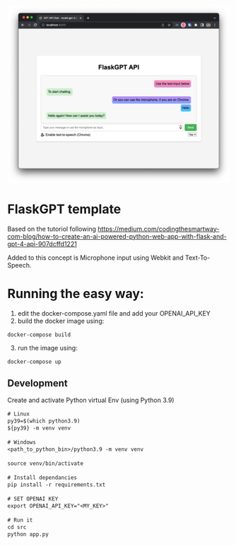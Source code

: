 ![Screenshot](https://raw.githubusercontent.com/TonyTromp/FlaskGPT/main/docs/screenshot.png)


# FlaskGPT template

Based on the tutoriol following https://medium.com/codingthesmartway-com-blog/how-to-create-an-ai-powered-python-web-app-with-flask-and-gpt-4-api-907dcffd1221

Added to this concept is Microphone input using Webkit and Text-To-Speech.

# Running the easy way:

1. edit the docker-compose.yaml file and add your OPENAI_API_KEY
2. build the docker image using:
```
docker-compose build
```
3. run the image using:
```
docker-compose up
```

## Development
Create and activate Python virtual Env (using Python 3.9)
```
# Linux
py39=$(which python3.9)
${py39} -m venv venv

# Windows
<path_to_python_bin>/python3.9 -m venv venv

source venv/bin/activate

# Install dependancies
pip install -r requirements.txt

# SET OPENAI KEY
export OPENAI_API_KEY="<MY_KEY>"

# Run it
cd src
python app.py
```
